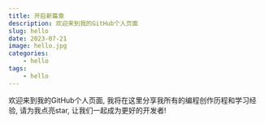 ```yaml
---
title: 开启新篇章
description: 欢迎来到我的GitHub个人页面
slug: hello
date: 2023-07-21
image: hello.jpg
categories:
    - hello
tags:
    - hello
---
```


欢迎来到我的GitHub个人页面, 我将在这里分享我所有的编程创作历程和学习经验, 请为我点亮star, 让我们一起成为更好的开发者!